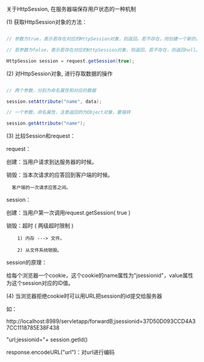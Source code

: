 关于HttpSession, 在服务器端保存用户状态的一种机制
(1) 获取HttpSession对象的方法：
```java  
// 参数为true，表示若存在对应的HttpSession对象，则返回。若不存在，则创建一个新的。
// 若参数为false，表示若存在对应的HttpSession对象，则返回。若不存在，则返回null。
HttpSession session = request.getSession(true);
```
(2) 对HttpSession对象, 进行存取数据的操作
```java  
// 两个参数，分别为命名属性和对应的数据
session.setAttribute("name", data);
// 一个参数，命名属性，注意返回的为Object对象，要强转
session.getAttribute("name");
```
(3) 比较Session和request：
request：
创建：当用户请求到达服务器的时候。
销毁：当本次请求的应答回到客户端的时候。
	  客户端的一次请求应答之间。
session：
创建：当用户第一次调用request.getSession( true ) 
销毁：超时 ( 两级超时限制 )
		1) 内存 ---> 文件。
		2) 从文件系统销毁。
session的原理： 
给每个浏览器一个cookie，这个cookie的name属性为"jsessionid"，value属性为这个session对应的ID值。
(4) 当浏览器拒绝cookie时可以用URL把session的id提交给服务器
如：
http://localhost:8989/servletapp/forwardB;jsessionid=37D50D093CCD4A37CC1118785E38F438
"url;jessionid="+ session.getId()
response.encodeURL("url")：对url进行编码